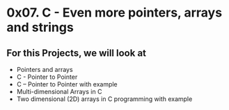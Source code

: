 # 0x07. C - Even more pointers, arrays and strings
## For this Projects, we will look at
- Pointers and arrays
- C - Pointer to Pointer
- C – Pointer to Pointer with example
- Multi-dimensional Arrays in C
- Two dimensional (2D) arrays in C programming with example

